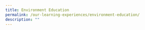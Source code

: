 ```yaml
---
title: Environment Education
permalink: /our-learning-experiences/environment-education/
description: ""
---
```

